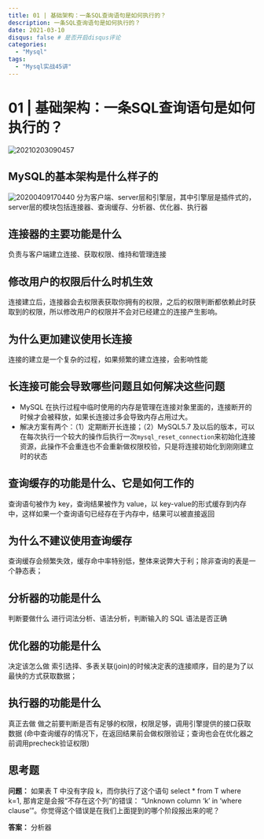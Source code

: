 ```yaml
---
title: 01 | 基础架构：一条SQL查询语句是如何执行的？
description: 一条SQL查询语句是如何执行的？
date: 2021-03-10
disqus: false # 是否开启disqus评论
categories:
  - "Mysql"
tags:
  - "Mysql实战45讲"
---
```


<!--more-->

# 01 | 基础架构：一条SQL查询语句是如何执行的？

![20210203090457](http://pic.zero-tt.fun/note/20210203090457.png)

## MySQL的基本架构是什么样子的
![20200409170440](https://taozhang.oss-cn-hongkong.aliyuncs.com/note/20200409170440.png)
分为客户端、server层和引擎层，其中引擎层是插件式的，server层的模块包括连接器、查询缓存、分析器、优化器、执行器

## 连接器的主要功能是什么
负责与客户端建立连接、获取权限、维持和管理连接

## 修改用户的权限后什么时机生效
连接建立后，连接器会去权限表获取你拥有的权限，之后的权限判断都依赖此时获取到的权限，所以修改用户的权限并不会对已经建立的连接产生影响。

## 为什么更加建议使用长连接
连接的建立是一个复杂的过程，如果频繁的建立连接，会影响性能

## 长连接可能会导致哪些问题且如何解决这些问题
* MySQL 在执行过程中临时使用的内存是管理在连接对象里面的，连接断开的时候才会被释放，如果长连接过多会导致内存占用过大。
* 解决方案有两个：（1）定期断开长连接；（2）MySQL5.7 及以后的版本，可以在每次执行一个较大的操作后执行一次`mysql_reset_connection`来初始化连接资源，此操作不会重连也不会重新做权限校验，只是将连接初始化到刚刚建立时的状态

## 查询缓存的功能是什么、它是如何工作的
查询语句被作为 key，查询结果被作为 value，以 key-value的形式缓存到内存中，这样如果一个查询语句已经存在于内存中，结果可以被直接返回

## 为什么不建议使用查询缓存
查询缓存会频繁失效，缓存命中率特别低，整体来说弊大于利；除非查询的表是一个静态表；

## 分析器的功能是什么
判断要做什么
进行词法分析、语法分析，判断输入的 SQL 语法是否正确

## 优化器的功能是什么
决定该怎么做
索引选择、多表关联(join)的时候决定表的连接顺序，目的是为了以最快的方式获取数据；

## 执行器的功能是什么
真正去做
做之前要判断是否有足够的权限，权限足够，调用引擎提供的接口获取数据
(命中查询缓存的情况下，在返回结果前会做权限验证；查询也会在优化器之前调用precheck验证权限)

## 思考题
**问题：** 如果表 T 中没有字段 k，而你执行了这个语句 select * from T where k=1, 那肯定是会报“不存在这个列”的错误： “Unknown column ‘k’ in ‘where clause’”。你觉得这个错误是在我们上面提到的哪个阶段报出来的呢？

**答案：** 分析器